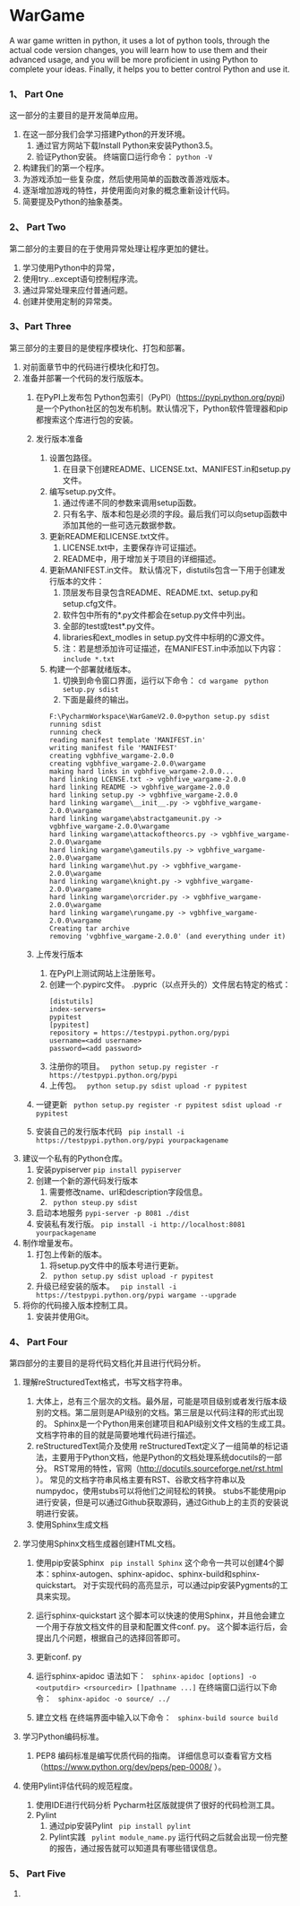 # WarGame

A war game written in python, it uses a lot of python tools, through the actual code version changes, you will learn how to use them and their advanced usage, and you will be more proficient in using Python to complete your ideas. Finally, it helps you to better control Python and use it.

### 1、 Part One
这一部分的主要目的是开发简单应用。

 1. 在这一部分我们会学习搭建Python的开发环境。
	 1. 通过官方网站下载Install Python来安装Python3.5。
	 2. 验证Python安装。
	 终端窗口运行命令： ```python -V``` 
 2. 构建我们的第一个程序。
 3. 为游戏添加一些复杂度，然后使用简单的函数改善游戏版本。
 4. 逐渐增加游戏的特性，并使用面向对象的概念重新设计代码。
 5. 简要提及Python的抽象基类。

### 2、 Part Two
第二部分的主要目的在于使用异常处理让程序更加的健壮。

 1. 学习使用Python中的异常，
 2. 使用try...except语句控制程序流。
 3. 通过异常处理来应付普通问题。
 4. 创建并使用定制的异常类。

### 3、Part Three
第三部分的主要目的是使程序模块化、打包和部署。

 1. 对前面章节中的代码进行模块化和打包。
 2. 准备并部署一个代码的发行版版本。
	 1. 在PyPI上发布包
		 Python包索引（PyPI）(https://pypi.python.org/pypi) 是一个Python社区的包发布机制。默认情况下，Python软件管理器和pip都搜索这个库进行包的安装。
	 2.  发行版本准备
		 1. 设置包路径。
			1. 在目录下创建README、LICENSE.txt、MANIFEST.in和setup.py文件。
		 2. 编写setup.py文件。
			 ``` ``` 
			  1. 通过传递不同的参数来调用setup函数。
			  2. 只有名字、版本和包是必须的字段。最后我们可以向setup函数中添加其他的一些可选元数据参数。
		 3. 更新README和LICENSE.txt文件。
			 1. LICENSE.txt中，主要保存许可证描述。
			 2. README中，用于增加关于项目的详细描述。 
		 4. 更新MANIFEST.in文件。
			 默认情况下，distutils包含一下用于创建发行版本的文件：
			 1.  顶层发布目录包含README、README.txt、setup.py和setup.cfg文件。
			 2. 软件包中所有的*.py文件都会在setup.py文件中列出。
			 3. 全部的test或test*.py文件。
			 4. libraries和ext_modles in setup.py文件中标明的C源文件。
			 5. 注：若是想添加许可证描述，在MANIFEST.in中添加以下内容：
			 ```include *.txt```
		 5. 构建一个部署就绪版本。
			 1. 切换到命令窗口界面，运行以下命令：
			 ``` cd wargame ``` 
			 ``` python setup.py sdist```
			  2. 下面是最终的输出。
			```
			F:\PycharmWorkspace\WarGameV2.0.0>python setup.py sdist
			running sdist
			running check
			reading manifest template 'MANIFEST.in'
			writing manifest file 'MANIFEST'
			creating vgbhfive_wargame-2.0.0
			creating vgbhfive_wargame-2.0.0\wargame
			making hard links in vgbhfive_wargame-2.0.0...
			hard linking LCENSE.txt -> vgbhfive_wargame-2.0.0
			hard linking README -> vgbhfive_wargame-2.0.0
			hard linking setup.py -> vgbhfive_wargame-2.0.0
			hard linking wargame\__init__.py -> vgbhfive_wargame-2.0.0\wargame
			hard linking wargame\abstractgameunit.py -> vgbhfive_wargame-2.0.0\wargame
			hard linking wargame\attackoftheorcs.py -> vgbhfive_wargame-2.0.0\wargame
			hard linking wargame\gameutils.py -> vgbhfive_wargame-2.0.0\wargame
			hard linking wargame\hut.py -> vgbhfive_wargame-2.0.0\wargame
			hard linking wargame\knight.py -> vgbhfive_wargame-2.0.0\wargame
			hard linking wargame\orcrider.py -> vgbhfive_wargame-2.0.0\wargame
			hard linking wargame\rungame.py -> vgbhfive_wargame-2.0.0\wargame
			Creating tar archive
			removing 'vgbhfive_wargame-2.0.0' (and everything under it)
			```

	 3. 上传发行版本
		 1. 在PyPI上测试网站上注册账号。
		 2. 创建一个.pypirc文件。
			 .pypric（以点开头的）文件居右特定的格式：
			 ```
			 [distutils]
			 index-servers=
			 pypitest
			 [pypitest]
			 repository = https://testpypi.python.org/pypi
			 username=<add username>
			 password=<add password>
			 ```
		 3. 注册你的项目。
		 ``` python setup.py register -r https://testpypi.python.org/pypi```
		 4. 上传包。
		 ``` python setup.py sdist upload -r pypitest```
	4. 一键更新
	    ``` python setup.py register -r pypitest sdist upload -r pypitest```
	6. 安装自己的发行版本代码
		``` pip install -i https://testpypi.python.org/pypi yourpackagename```
 3. 建议一个私有的Python仓库。
	 1. 安装pypiserver
		  ```pip install pypiserver```
	 2. 创建一个新的源代码发行版本
		   1. 需要修改name、url和description字段信息。
		   2. ``` python steup.py sdist```
	 3. 启动本地服务
		```pypi-server -p 8081 ./dist```
	 4. 安装私有发行版。
	    ```pip install -i http://localhost:8081 yourpackagename```
 4. 制作增量发布。
	 1. 打包上传新的版本。
		  1. 将setup.py文件中的版本号进行更新。
		  2.  ``` python setup.py sdist upload -r pypitest```
	 2. 升级已经安装的版本。
		``` pip install -i https://testpypi.python.org/pypi wargame --upgrade```
 5. 将你的代码接入版本控制工具。
	 1. 安装并使用Git。 

### 4、 Part Four
第四部分的主要目的是将代码文档化并且进行代码分析。

 1. 理解reStructuredText格式，书写文档字符串。
	 1. 大体上，总有三个层次的文档。最外层，可能是项目级别或者发行版本级别的文档。第二层则是API级别的文档。第三层是以代码注释的形式出现的。
	 Sphinx是一个Python用来创建项目和API级别文件文档的生成工具。
	 文档字符串的目的就是简要地堆代码进行描述。
	  2. reStructuredText简介及使用
	 reStructuredText定义了一组简单的标记语法，主要用于Python文档，他是Python的文档处理系统docutils的一部分。
	 RST常用的特性，官网（http://docutils.sourceforge.net/rst.html ）。
	 常见的文档字符串风格主要有RST、谷歌文档字符串以及numpydoc，使用stubs可以将他们之间轻松的转换。
	 stubs不能使用pip进行安装，但是可以通过Github获取源码，通过Github上的主页的安装说明进行安装。
	  3. 使用Sphinx生成文档
	  
 2. 学习使用Sphinx文档生成器创建HTML文档。
	 1. 使用pip安装Sphinx
			 ``` pip install Sphinx```
			 这个命令一共可以创建4个脚本：sphinx-autogen、sphinx-apidoc、sphinx-build和sphinx-quickstart。
			 对于实现代码的高亮显示，可以通过pip安装Pygments的工具来实现。
	2. 运行sphinx-quickstart
			 这个脚本可以快速的使用Sphinx，并且他会建立一个用于存放文档文件的目录和配置文件conf. py。
			 这个脚本运行后，会提出几个问题，根据自己的选择回答即可。
	 3. 更新conf. py
		     
	4. 运行sphinx-apidoc
		     语法如下：
		     ``` sphinx-apidoc [options] -o <outputdir> <rsourcedir> []pathname ...]```
		     在终端窗口运行以下命令：
		     ``` sphinx-apidoc -o source/ ../```
	5. 建立文档
			 在终端界面中输入以下命令：
		     ``` sphinx-build source build```
 3. 学习Python编码标准。
	 1. PEP8
		 编码标准是编写优质代码的指南。
		 详细信息可以查看官方文档（https://www.python.org/dev/peps/pep-0008/ ）。
 4. 使用Pylint评估代码的规范程度。
	 1. 使用IDE进行代码分析
		 Pycharm社区版就提供了很好的代码检测工具。
	 2. Pylint
		 1. 通过pip安装Pylint 
				``` pip install pylint```
		 2. Pylint实践
			``` pylint module_name.py```
			运行代码之后就会出现一份完整的报告，通过报告就可以知道具有哪些错误信息。

### 5、 Part Five
 1. 


